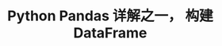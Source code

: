 ---
category: python
published: true
layout: post
title: Python Pandas 详解之一， 构建 DataFrame    
description: 构建 dataframe，construct dataframe；选取数据，selecting data；过滤数据，filter data；
--- 